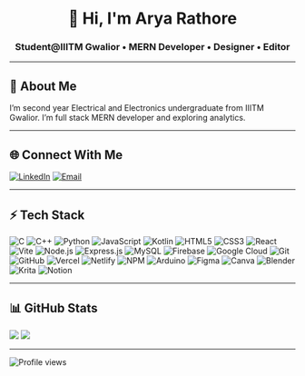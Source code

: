 <h1 align="center">👋 Hi, I'm Arya Rathore</h1>
<h3 align="center">Student@IIITM Gwalior • MERN Developer • Designer • Editor</h3>

---

## 🖤 About Me  
I’m second year Electrical and Electronics undergraduate from IIITM Gwalior. I’m full stack MERN developer and exploring analytics.

---

## 🌐 Connect With Me  
[![LinkedIn](https://img.shields.io/badge/-LinkedIn-0A66C2?style=flat&logo=linkedin&logoColor=white)](https://linkedin.com/in/arya-rathore-0b671528a)  [![Email](https://img.shields.io/badge/-Email-D14836?style=flat&logo=gmail&logoColor=white)](mailto:aryarathoree@gmail.com)  

---

## ⚡ Tech Stack  
![C](https://img.shields.io/badge/-C-0A0A0A?style=flat&logo=c&logoColor=00599C)  ![C++](https://img.shields.io/badge/-C++-0A0A0A?style=flat&logo=c%2B%2B&logoColor=00599C) ![Python](https://img.shields.io/badge/-Python-0A0A0A?style=flat&logo=python&logoColor=FFD43B)  ![JavaScript](https://img.shields.io/badge/-JavaScript-0A0A0A?style=flat&logo=javascript&logoColor=F7DF1E)  ![Kotlin](https://img.shields.io/badge/-Kotlin-0A0A0A?style=flat&logo=kotlin&logoColor=7F52FF)  ![HTML5](https://img.shields.io/badge/-HTML5-0A0A0A?style=flat&logo=html5&logoColor=E34F26)  ![CSS3](https://img.shields.io/badge/-CSS3-0A0A0A?style=flat&logo=css3&logoColor=1572B6)  ![React](https://img.shields.io/badge/-React-0A0A0A?style=flat&logo=react&logoColor=61DAFB)  ![Vite](https://img.shields.io/badge/-Vite-0A0A0A?style=flat&logo=vite&logoColor=646CFF)  ![Node.js](https://img.shields.io/badge/-Node.js-0A0A0A?style=flat&logo=nodedotjs&logoColor=339933)  ![Express.js](https://img.shields.io/badge/-Express.js-0A0A0A?style=flat&logo=express&logoColor=white)  ![MySQL](https://img.shields.io/badge/-MySQL-0A0A0A?style=flat&logo=mysql&logoColor=4479A1)  ![Firebase](https://img.shields.io/badge/-Firebase-0A0A0A?style=flat&logo=firebase&logoColor=FFCA28)  ![Google Cloud](https://img.shields.io/badge/-GoogleCloud-0A0A0A?style=flat&logo=google-cloud&logoColor=4285F4)  ![Git](https://img.shields.io/badge/-Git-0A0A0A?style=flat&logo=git&logoColor=F05032)  ![GitHub](https://img.shields.io/badge/-GitHub-0A0A0A?style=flat&logo=github&logoColor=white)  ![Vercel](https://img.shields.io/badge/-Vercel-0A0A0A?style=flat&logo=vercel&logoColor=white)  ![Netlify](https://img.shields.io/badge/-Netlify-0A0A0A?style=flat&logo=netlify&logoColor=00C7B7)  ![NPM](https://img.shields.io/badge/-NPM-0A0A0A?style=flat&logo=npm&logoColor=CB3837)  ![Arduino](https://img.shields.io/badge/-Arduino-0A0A0A?style=flat&logo=arduino&logoColor=00979D)  ![Figma](https://img.shields.io/badge/-Figma-0A0A0A?style=flat&logo=figma&logoColor=F24E1E)  ![Canva](https://img.shields.io/badge/-Canva-0A0A0A?style=flat&logo=canva&logoColor=00C4CC)  ![Blender](https://img.shields.io/badge/-Blender-0A0A0A?style=flat&logo=blender&logoColor=F5792A)   ![Krita](https://img.shields.io/badge/-Krita-0A0A0A?style=flat&logo=krita&logoColor=EEF37B)  ![Notion](https://img.shields.io/badge/-Notion-0A0A0A?style=flat&logo=notion&logoColor=white)  

---

## 📊 GitHub Stats  
![](https://github-readme-stats.vercel.app/api?username=aryarathoree&theme=radical&hide_border=true&show_icons=true&count_private=true)  ![](https://github-readme-stats.vercel.app/api/top-langs/?username=aryarathoree&theme=radical&hide_border=true&layout=compact)  

---

![Profile views](https://komarev.com/ghpvc/?username=aryarathoree&color=grey&style=flat)
